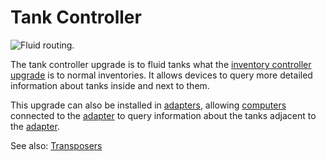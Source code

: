 # Tank Controller

![Fluid routing.](oredict:oc:tankControllerUpgrade)

The tank controller upgrade is to fluid tanks what the [inventory controller upgrade](inventoryControllerUpgrade.md) is to normal inventories. It allows devices to query more detailed information about tanks inside and next to them.

This upgrade can also be installed in [adapters](../block/adapter.md), allowing [computers](../general/computer.md) connected to the [adapter](../block/adapter.md) to query information about the tanks adjacent to the [adapter](../block/adapter.md).

See also: [Transposers](../block/transposer.md)
